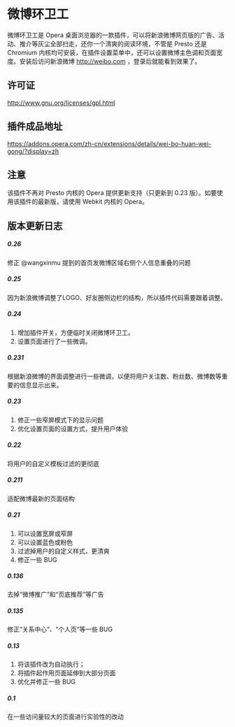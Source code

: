 # 微博环卫工

微博环卫工是 Opera 桌面浏览器的一款插件，可以将新浪微博网页版的广告、活动、推介等灰尘全部扫走，还你一个清爽的阅读环境，不管是 Presto 还是 Chromium 内核均可安装，在插件设置菜单中，还可以设置微博主色调和页面宽度。安装后访问新浪微博 http://weibo.com ，登录后就能看到效果了。

## 许可证
http://www.gnu.org/licenses/gpl.html

## 插件成品地址

https://addons.opera.com/zh-cn/extensions/details/wei-bo-huan-wei-gong/?display=zh

## 注意
该插件不再对 Presto 内核的 Opera 提供更新支持（只更新到 0.23 版）。如要使用该插件的最新版，请使用 Webkit 内核的 Opera。

## 版本更新日志

##### 0.26
修正 @wangxinmu 提到的首页发微博区域右侧个人信息重叠的问题

##### 0.25
因为新浪微博调整了LOGO、好友圈侧边栏的结构，所以插件代码需要跟着调整。

##### 0.24
1. 增加插件开关，方便临时关闭微博环卫工。
2. 设置页面进行了一些微调。

##### 0.231
根据新浪微博的界面调整进行一些微调，以便将用户关注数、粉丝数、微博数等重要的信息显示出来。

##### 0.23 
1. 修正一些窄屏模式下的显示问题
2. 优化设置页面的设置方式，提升用户体验

##### 0.22 
将用户的自定义模板过滤的更彻底

##### 0.211
适配微博最新的页面结构

##### 0.21
1. 可以设置宽屏或窄屏
2. 可以设置蓝色或粉色
3. 过滤掉用户的自定义样式，更清爽
4. 修正一些 BUG

##### 0.136
去掉“微博推广”和“页底推荐”等广告

##### 0.135
修正“关系中心”、“个人页”等一些 BUG

##### 0.13
1. 将该插件改为自动执行；
2. 将插件起作用页面延伸到大部分页面
3. 优化并修正一些 BUG

##### 0.1
在一些访问量较大的页面进行实验性的改动